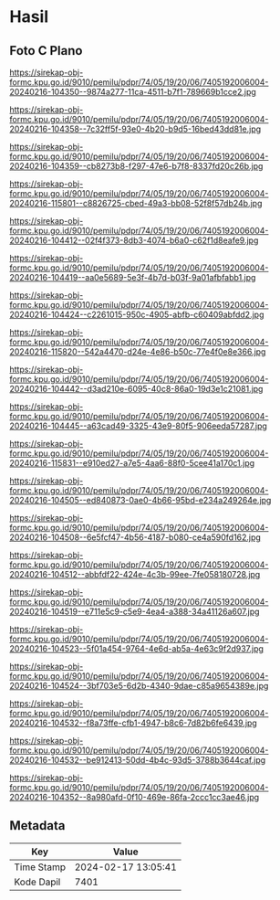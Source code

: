 # Hasil

## Foto C Plano

https://sirekap-obj-formc.kpu.go.id/9010/pemilu/pdpr/74/05/19/20/06/7405192006004-20240216-104350--9874a277-11ca-4511-b7f1-789669b1cce2.jpg

https://sirekap-obj-formc.kpu.go.id/9010/pemilu/pdpr/74/05/19/20/06/7405192006004-20240216-104358--7c32ff5f-93e0-4b20-b9d5-16bed43dd81e.jpg

https://sirekap-obj-formc.kpu.go.id/9010/pemilu/pdpr/74/05/19/20/06/7405192006004-20240216-104359--cb8273b8-f297-47e6-b7f8-8337fd20c26b.jpg

https://sirekap-obj-formc.kpu.go.id/9010/pemilu/pdpr/74/05/19/20/06/7405192006004-20240216-115801--c8826725-cbed-49a3-bb08-52f8f57db24b.jpg

https://sirekap-obj-formc.kpu.go.id/9010/pemilu/pdpr/74/05/19/20/06/7405192006004-20240216-104412--02f4f373-8db3-4074-b6a0-c62f1d8eafe9.jpg

https://sirekap-obj-formc.kpu.go.id/9010/pemilu/pdpr/74/05/19/20/06/7405192006004-20240216-104419--aa0e5689-5e3f-4b7d-b03f-9a01afbfabb1.jpg

https://sirekap-obj-formc.kpu.go.id/9010/pemilu/pdpr/74/05/19/20/06/7405192006004-20240216-104424--c2261015-950c-4905-abfb-c60409abfdd2.jpg

https://sirekap-obj-formc.kpu.go.id/9010/pemilu/pdpr/74/05/19/20/06/7405192006004-20240216-115820--542a4470-d24e-4e86-b50c-77e4f0e8e366.jpg

https://sirekap-obj-formc.kpu.go.id/9010/pemilu/pdpr/74/05/19/20/06/7405192006004-20240216-104442--d3ad210e-6095-40c8-86a0-19d3e1c21081.jpg

https://sirekap-obj-formc.kpu.go.id/9010/pemilu/pdpr/74/05/19/20/06/7405192006004-20240216-104445--a63cad49-3325-43e9-80f5-906eeda57287.jpg

https://sirekap-obj-formc.kpu.go.id/9010/pemilu/pdpr/74/05/19/20/06/7405192006004-20240216-115831--e910ed27-a7e5-4aa6-88f0-5cee41a170c1.jpg

https://sirekap-obj-formc.kpu.go.id/9010/pemilu/pdpr/74/05/19/20/06/7405192006004-20240216-104505--ed840873-0ae0-4b66-95bd-e234a249264e.jpg

https://sirekap-obj-formc.kpu.go.id/9010/pemilu/pdpr/74/05/19/20/06/7405192006004-20240216-104508--6e5fcf47-4b56-4187-b080-ce4a590fd162.jpg

https://sirekap-obj-formc.kpu.go.id/9010/pemilu/pdpr/74/05/19/20/06/7405192006004-20240216-104512--abbfdf22-424e-4c3b-99ee-7fe058180728.jpg

https://sirekap-obj-formc.kpu.go.id/9010/pemilu/pdpr/74/05/19/20/06/7405192006004-20240216-104519--e711e5c9-c5e9-4ea4-a388-34a41126a607.jpg

https://sirekap-obj-formc.kpu.go.id/9010/pemilu/pdpr/74/05/19/20/06/7405192006004-20240216-104523--5f01a454-9764-4e6d-ab5a-4e63c9f2d937.jpg

https://sirekap-obj-formc.kpu.go.id/9010/pemilu/pdpr/74/05/19/20/06/7405192006004-20240216-104524--3bf703e5-6d2b-4340-9dae-c85a9654389e.jpg

https://sirekap-obj-formc.kpu.go.id/9010/pemilu/pdpr/74/05/19/20/06/7405192006004-20240216-104532--f8a73ffe-cfb1-4947-b8c6-7d82b6fe6439.jpg

https://sirekap-obj-formc.kpu.go.id/9010/pemilu/pdpr/74/05/19/20/06/7405192006004-20240216-104532--be912413-50dd-4b4c-93d5-3788b3644caf.jpg

https://sirekap-obj-formc.kpu.go.id/9010/pemilu/pdpr/74/05/19/20/06/7405192006004-20240216-104352--8a980afd-0f10-469e-86fa-2ccc1cc3ae46.jpg


## Metadata

| Key        | Value               |
| ---------- | ------------------- |
| Time Stamp | 2024-02-17 13:05:41 |
| Kode Dapil | 7401                |



